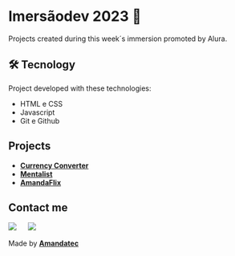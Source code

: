 # Imersãodev 2023 🚀 

Projects created during this week´s immersion promoted by Alura.

## 🛠️ Tecnology

Project developed with these technologies:
- HTML e CSS
- Javascript
- Git e Github

## Projects


* [**Currency Converter**](https://currencyconverteramandatec.netlify.app/)
* [**Mentalist**](https://mentalistamandatec.netlify.app/)
* [**AmandaFlix**](https://)


 
 ##  Contact me

 <a href="https://www.linkedin.com/in/amanda-oliveira-20/" target="_blank"><img src="https://img.shields.io/badge/-LinkedIn-%230077B5?style=for-the-badge&logo=linkedin&logoColor=white" style="margin-right: 2vw" target="_blank"></a>
 <a href="http://discordapp.com/users/Amandatec#4699" target="_blank"><img src="https://img.shields.io/badge/Discord-7289DA?style=for-the-badge&logo=discord&logoColor=white" target="_blank"></a>

 Made by [**Amandatec**](https://www.linkedin.com/in/amanda-oliveira-20/">)
